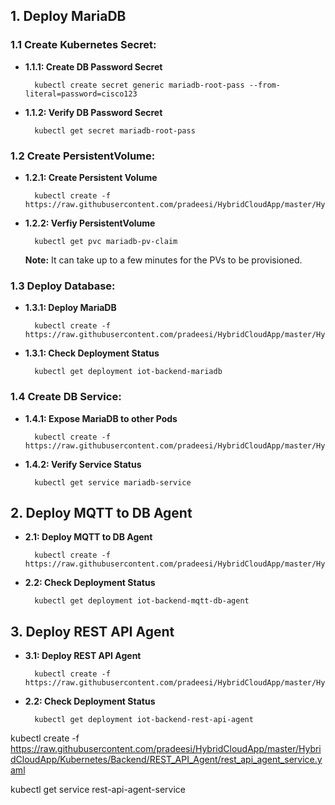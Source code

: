
## 1. Deploy MariaDB

### 1.1 Create Kubernetes Secret:

* **1.1.1: Create DB Password Secret**

		kubectl create secret generic mariadb-root-pass --from-literal=password=cisco123

* **1.1.2: Verify DB Password Secret**

		kubectl get secret mariadb-root-pass

### 1.2 Create PersistentVolume:

* **1.2.1: Create Persistent Volume** 

		kubectl create -f https://raw.githubusercontent.com/pradeesi/HybridCloudApp/master/HybridCloudApp/Kubernetes/Backend/Mariadb/mariadb_persistent_volume.yaml

* **1.2.2: Verfiy PersistentVolume**

		kubectl get pvc mariadb-pv-claim
	
	**Note:** It can take up to a few minutes for the PVs to be provisioned.
	
### 1.3 Deploy Database:

* **1.3.1: Deploy MariaDB**

		kubectl create -f https://raw.githubusercontent.com/pradeesi/HybridCloudApp/master/HybridCloudApp/Kubernetes/Backend/Mariadb/mariadb_deployment.yaml
		
* **1.3.1: Check Deployment Status**

		kubectl get deployment iot-backend-mariadb
		
### 1.4 Create DB Service:

* **1.4.1: Expose MariaDB to other Pods**

		kubectl create -f https://raw.githubusercontent.com/pradeesi/HybridCloudApp/master/HybridCloudApp/Kubernetes/Backend/Mariadb/mariadb_service.yaml
				
* **1.4.2: Verify Service Status**

		kubectl get service mariadb-service


## 2. Deploy MQTT to DB Agent

* **2.1: Deploy MQTT to DB Agent**

		kubectl create -f https://raw.githubusercontent.com/pradeesi/HybridCloudApp/master/HybridCloudApp/Kubernetes/Backend/MQTT_DB_Agent/mqtt_db_agent_deployment.yaml


* **2.2: Check Deployment Status**

		kubectl get deployment iot-backend-mqtt-db-agent
		

## 3. Deploy REST API Agent


* **3.1: Deploy REST API Agent**

		kubectl create -f https://raw.githubusercontent.com/pradeesi/HybridCloudApp/master/HybridCloudApp/Kubernetes/Backend/REST_API_Agent/rest_api_agent.yaml

* **2.2: Check Deployment Status**

		kubectl get deployment iot-backend-rest-api-agent



kubectl create -f https://raw.githubusercontent.com/pradeesi/HybridCloudApp/master/HybridCloudApp/Kubernetes/Backend/REST_API_Agent/rest_api_agent_service.yaml


kubectl get service rest-api-agent-service

